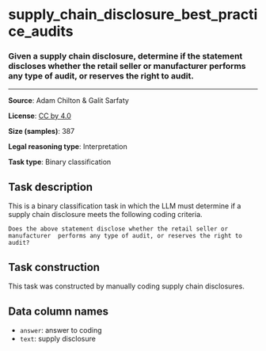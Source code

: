 # supply_chain_disclosure_best_practice_audits

### Given a supply chain disclosure, determine if the statement discloses whether the retail seller or manufacturer performs any type of audit, or reserves the right to audit.
---



**Source**: Adam Chilton & Galit Sarfaty

**License**: [CC by 4.0](https://creativecommons.org/licenses/by/4.0/)

**Size (samples)**: 387

**Legal reasoning type**: Interpretation

**Task type**: Binary classification

## Task description

This is a binary classification task in which the LLM must determine if a supply chain disclosure meets the following coding criteria.

```text
Does the above statement disclose whether the retail seller or manufacturer  performs any type of audit, or reserves the right to audit?
```

## Task construction

This task was constructed by manually coding supply chain disclosures.

## Data column names
 
- `answer`: answer to coding
- `text`: supply disclosure
